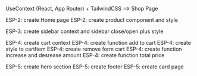 UseContext (React, App Router) + TailwindCSS ==> Shop Page


ESP-2: create Home page
ESP-2: create product component and style

ESP-3: create sidebar context and sidebar close/open plus style

ESP-4: create cart context
ESP-4: create function add to cart
ESP-4: create style to cartItem
ESP-4: create remove form cart
ESP-4: create function increase and desrease amount
ESP-4: create function total price

ESP-5: create hero section
ESP-5: create footer
ESP-5: create card page

